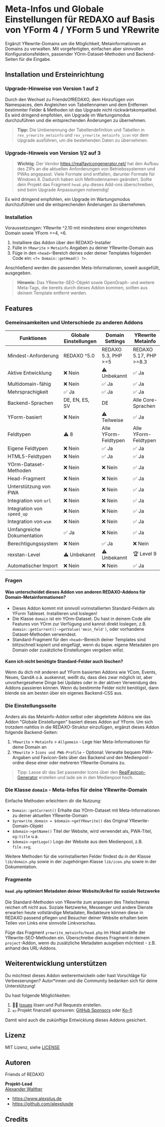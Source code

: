 # Meta-Infos und Globale Einstellungen für REDAXO auf Basis von YForm 4 / YForm 5 und YRewrite

Ergänzt YRewrite-Domains um die Möglichkeit, Metainformationen an Domains zu verwalten. Mit vorgefertigten, einfachen aber sinnvollen Konfigurationsfeldern, passender YOrm-Dataset-Methoden und Backend-Seiten für die Eingabe.

## Installation und Ersteinrichtung

### Upgrade-Hinweise von Version 1 auf 2

Durch den Wechsel zu FriendsOfREDAXO, dem Hinzufügen von Namespaces, dem Angleichen von Tabellennamen und dem Entfernen bestimmter Felder & Methoden ist das Upgrade nicht rückwärtskompatibel. Es wird dringend empfohlen, ein Upgrade im Wartungsmodus durchzuführen und die entsprechenden Änderungen zu übernehmen.

> **Tipp:** Die Umbenennung der Tabellendefinition und Tabellen in `rex_yrewrite_metainfo` und `rex_yrewrite_metainfo_icon` vor dem Upgrade ausführen, um die bestehenden Daten zu übernehmen.

### Upgrade-Hinweis von Version 1/2 auf 3

> **Wichtig**: Der Vendor <https://realfavicongenerator.net/> hat den Aufbau des ZIPs an die aktuellen Anforderungen von Betriebssystemen und PWAs angepasst. Viele Formate sind entfallen, darunter Formate für Windows 8. Dadurch haben sich Methodennamen geändert. Sollte dein Projekt das Fragment `head.php` dieses Add-ons überschreiben, sind beim Upgrade Anpassungen notwendig!

Es wird dringend empfohlen, ein Upgrade im Wartungsmodus durchzuführen und die entsprechenden Änderungen zu übernehmen.

### Installation

Voraussetzungen: YRewrite ^2.10 mit mindestens einer eingerichteten Domain sowie YForm >=4, <6.

1. Installiere das Addon über den REDAXO-Installer
2. Fülle in `YRewrite` > `Metainfo` Angaben zu deiner YRewrite-Domain aus
3. Füge in den `<head>`-Bereich deines oder deiner Templates folgenden Code ein: `<?= Domain::getHead() ?>`.

Anschließend werden die passenden Meta-Informationen, soweit ausgefüllt, ausgegeben.

> **Hinweis:** Das YRewrite-SEO-Objekt sowie OpenGraph- und weitere Meta-Tags, die bereits durch dieses Addon kommen, sollten aus deinem Template entfernt werden.

## Features

### Gemeinsamkeiten und Unterschiede zu anderen Addons

| Funktionen                 | Globale Einstellungen | Domain Settings     | YRewrite Metainfo      |
|----------------------------|-----------------------|---------------------|------------------------|
| Mindest-Anforderung        | REDAXO ^5.0           | REDAXO 5.3, PHP >=5 | REDAXO 5.17, PHP >=8.3 |
| Aktive Entwicklung         | ❌ Nein               | ⚠️ Unbekannt        | ✅ Ja                 |
| Multidomain-fähig          | ❌ Nein               | ✅ Ja               | ✅ Ja                 |
| Mehrsprachigkeit           | ✅ Ja                 | ✅ Ja               | ✅ Ja                 |
| Backend-Sprachen           | DE, EN, ES, SV        | DE                   | Alle Core-Sprachen    |
| YForm-basiert              | ❌ Nein               | ⚠️ Teilweise        | ✅ Ja                 |
| Feldtypen                  | ⚠️ 8                  | Alle YForm-Feldtypen | Alle YForm-Feldtypen  |
| Eigene Feldtypen           | ❌ Nein               | ✅ Ja               | ✅ Ja                 |
| HTML5-Feldtypen            | ❌ Nein               | ✅ Ja               | ✅ Ja                 |
| YOrm-Dataset-Methoden      | ❌ Nein               | ❌ Nein             | ✅ Ja                 |
| Head-Fragment              | ❌ Nein               | ❌ Nein             | ✅ Ja                 |
| Unterstützung von PWA      | ❌ Nein               | ❌ Nein             | ✅ Ja                 |
| Integration von `url`      | ❌ Nein               | ❌ Nein             | ✅ Ja                 |
| Integration von `speed_up` | ❌ Nein               | ❌ Nein             | ✅ Ja                 |
| Integration von `wsm`      | ❌ Nein               | ❌ Nein             | ✅ Ja                 |
| Umfangreiche Dokumentation | ✅ Ja                 | ❌ Nein             | ✅ Ja                 |
| Berechtigungssystem        | ❌ Nein               | ✅ Ja               | ❌ Nein               |
| rexstan-Level              | ⚠️ Unbekannt          | ⚠️ Unbekannt        | 🏆 Level 9            |
| Automatischer Import       | ❌ Nein               | ❌ Nein             | ✅ Ja                 |

### Fragen

#### Was unterscheidet dieses Addon von anderen REDAXO-Addons für Domain-Metainformationen?

- Dieses Addon kommt mit sinnvoll vorinstallierten Standard-Feldern als YForm Tableset. Installieren und loslegen!
- Die Klasse `domain` ist ein YOrm-Dataset. Du hast in deinem Code alle Features von YOrm zur Verfügung und kannst direkt loslegen, z.B. `domain::getCurrent()->getValue('mein_feld')`, oder vorhandene Dataset-Methoden verwendest.
- Standard-Fragment für den `<head>`-Bereich deiner Templates sind blitzschnell kopiert und eingefügt, wenn du bspw. eigene Metadaten pro Domain oder zusätzliche Einstellungen vergeben willst.

#### Kann ich nicht benötigte Standard-Felder auch löschen?

Wenn du dich mit anderen auf YForm basierten Addons wie YCom, Events, Neues, QandA o.ä. auskennst, weißt du, dass dies zwar möglich ist, aber unvorhergesehene Dinge bei Updates oder in der aktiven Verwendung des Addons passieren können. Wenn du bestimmte Felder nicht benötigst, dann blende sie am besten über ein eigenes Backend-CSS aus.

### Die Einstellungsseite

Anders als das Metainfo-Addon selbst oder abgeleitete Addons wie das Addon "Globale Einstellungen" basiert dieses Addon auf YForm. Um sich trotzdem nahtlos in die REDAXO-Struktur einzufügen, ergänzt dieses Addon folgende Backend-Seiten:

1. `YRewrite` > `Metainfo` > `Allgemein` - Lege hier Meta-Informationen für deine Domain an
2. `YRewrite` > `Icons und PWA-Profile` - Optional: Verwalte bequem PWA-Angaben und Favicon-Sets über das Backend und den Medienpool - ordne diese einer oder mehreren YRewrite-Domains zu.

> Tipp: Lasse dir das Set passender Icons über den [RealFavicon-Generator](https://realfavicongenerator.net/) erstellen und lade sie in den Medienpool hoch.

### Die Klasse `domain` - Meta-Infos für deine YRewrite-Domain

Einfache Methoden erleichtern dir die Nutzung:

- `Domain::getCurrent()` Erhalte das YOrm-Dataset mit Meta-Informationen zu deiner aktuellen YRewrite-Domain
- `$yrewrite_domain = $domain->getYRewrite()` das Original YRewrite-Domain-Objekt
- `$domain->getName()` Titel der Website, wird verwendet als, PWA-Titel, `og:title` u.a.
- `$domain->getLogo()` Logo der Website aus dem Medienpool, z.B. `file.svg`;

Weitere Methoden für die vorinstallierten Felder findest du in der Klasse `lib/domain.php` sowie in der zugehörigen Klasse `lib/icon.php` sowie in der Dokumentation.

### Fragmente

#### `head.php` optimiert Metadaten deiner Website/Arikel für soziale Netzwerke

Die Standard-Methoden von YRewrite zum anpassen des Titelschemas reichen oft nicht aus. Soziale Netzwerke, Messenger und andere Dienste erwarten heute vollständige Metadaten, Redakteure können diese in REDAXO passend pflegen und Besucher deiner Website erhalten beim Teilen von Links eine sinnvolle Linkvorschau.

Füge das Fragment `yrewrite_metainfo/head.php` im Head anstelle der YRewrite-SEO-Methoden ein. Überschreibe dieses Fragment in deinem `project`-Addon, wenn du zusätzliche Metadaten ausgeben möchtest - z.B. anhand des URL-Addons.

## Weiterentwicklung unterstützen

Du möchtest dieses Addon weiterentwickeln oder hast Vorschläge für Verbesserungen? Autor*innen und die Community bedanken sich für deine Unterstützung!

Du hast folgende Möglichkeiten:

1. 🙏🏻 [Issues](https://github.com/FriendsOfREDAXO/yrewrite_metainfo/issues) lösen und Pull Requests erstellen.
2. 💶 Projekt finanziell sponsoren: [GitHub Sponsors](https://github.com/alxndr-w) oder [Ko-fi](https://ko-fi.com/alxndr-w)

Damit wird auch die zukünftige Entwicklung dieses Addons gesichert.

## Lizenz

MIT Lizenz, siehe [LICENSE](https://github.com/FriendsOfREDAXO/yrewrite_metainfo/blob/master/LICENSE)  

## Autoren

Friends of REDAXO

**Projekt-Lead**  
[Alexander Walther](https://github.com/alxndr-w)

- <https://www.alexplus.de>  
- <https://github.com/alexplusde>

## Credits
